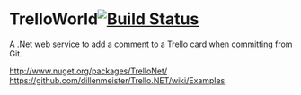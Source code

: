 # TrelloWorld[![Build Status](https://travis-ci.org/jquintus/TrelloWorld.svg)](https://travis-ci.org/jquintus/TrelloWorld)

A .Net web service to add a comment to a Trello card when committing from Git.


http://www.nuget.org/packages/TrelloNet/
https://github.com/dillenmeister/Trello.NET/wiki/Examples

